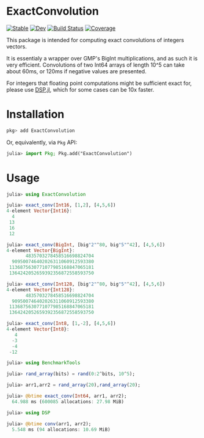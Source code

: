 # ExactConvolution

[![Stable](https://img.shields.io/badge/docs-stable-blue.svg)](https://kessido.github.io/ExactConvolution.jl/stable)
[![Dev](https://img.shields.io/badge/docs-dev-blue.svg)](https://kessido.github.io/ExactConvolution.jl/dev)
[![Build Status](https://github.com/kessido/ExactConvolution.jl/workflows/CI/badge.svg)](https://github.com/kessido/ExactConvolution.jl/actions)
[![Coverage](https://codecov.io/gh/kessido/ExactConvolution.jl/branch/main/graph/badge.svg)](https://codecov.io/gh/kessido/ExactConvolution.jl)

This package is intended for computing exact convolutions of integers vectors.

It is essentialy a wrapper over GMP's BigInt multiplications, and as such it is very efficient. Convolutions of two Int64 arrays of length 10^5 can take about 60ms, or 120ms if negative values are presented.

For integers that floating point computations might be sufficient exact for, please use [DSP.jl](https://github.com/JuliaDSP/DSP.jl), which for some cases can be 10x faster.

# Installation
```julia
pkg> add ExactConvolution
```
Or, equivalently, via `Pkg` API:
```julia
julia> import Pkg; Pkg.add("ExactConvolution")
```

# Usage 
```julia
julia> using ExactConvolution

julia> exact_conv(Int16, [1,2], [4,5,6])
4-element Vector{Int16}:
  4
 13
 16
 12

julia> exact_conv(BigInt, [big"2"^80, big"5"^42], [4,5,6])
4-element Vector{BigInt}:
       4835703278458516698824704
  909500746402026311060912593380
 1136875630771077985168847065181
 1364242052659392356872558593750

julia> exact_conv(Int128, [big"2"^80, big"5"^42], [4,5,6])
4-element Vector{Int128}:
       4835703278458516698824704
  909500746402026311060912593380
 1136875630771077985168847065181
 1364242052659392356872558593750

julia> exact_conv(Int8, [1,-2], [4,5,6])
4-element Vector{Int8}:
   4
  -3
  -4
 -12

julia> using BenchmarkTools

julia> rand_array(bits) = rand(0:2^bits, 10^5);

julia> arr1,arr2 = rand_array(20),rand_array(20);

julia> @btime exact_conv(Int64, arr1, arr2);
  64.988 ms (600085 allocations: 27.98 MiB)

julia> using DSP

julia> @btime conv(arr1, arr2);
  5.548 ms (94 allocations: 10.69 MiB)
```
